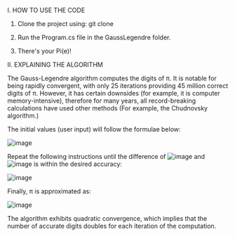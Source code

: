 
I. HOW TO USE THE CODE

1. Clone the project using: git clone

2. Run the Program.cs file in the GaussLegendre folder.

3. There's your Pi(e)!

II. EXPLAINING THE ALGORITHM

The Gauss-Legendre algorithm computes the digits of π. It is notable for being rapidly convergent, with only 25 iterations providing 45 million correct digits of π. However, it has certain downsides (for example, it is computer memory-intensive), therefore for many years, all record-breaking calculations have used other methods (For example, the Chudnovsky algorithm.)

The initial values (user input) will follow the formulae below: 

![image](https://github.com/user-attachments/assets/6420c1d7-93f6-48d9-9280-27109ae851f2)

Repeat the following instructions until the difference of ![image](https://github.com/user-attachments/assets/1e11649a-9a40-4148-bd17-387dc0d23457) and ![image](https://github.com/user-attachments/assets/09dda901-667b-4dac-a677-a8bbc330b3a8) is within the desired accuracy:

![image](https://github.com/user-attachments/assets/dd20b6d5-6790-46b1-9bbe-7fcbeb97e86a)

Finally, π is approximated as:

![image](https://github.com/user-attachments/assets/4e0de34b-4e3a-49cb-9272-94f449fd4e87)

The algorithm exhibits quadratic convergence, which implies that the number of accurate digits doubles for each iteration of the computation.






